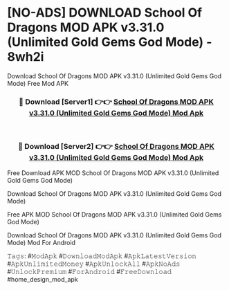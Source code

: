 # [NO-ADS] DOWNLOAD School Of Dragons MOD APK v3.31.0 (Unlimited Gold Gems God Mode) - 8wh2i
Download School Of Dragons MOD APK v3.31.0 (Unlimited Gold Gems God Mode) Free Mod APK

<div align="center">
<h3>🔴 Download [Server1] 👉👉 <a href="https://apk-comot.site?title=School_Of_Dragons_MOD_APK_v3.31.0_(Unlimited_Gold_Gems_God_Mode)">School Of Dragons MOD APK v3.31.0 (Unlimited Gold Gems God Mode) Mod Apk</a></h3><br>

<h3>🔴 Download [Server2] 👉👉 <a href="https://apk-comot.site?title=School_Of_Dragons_MOD_APK_v3.31.0_(Unlimited_Gold_Gems_God_Mode)">School Of Dragons MOD APK v3.31.0 (Unlimited Gold Gems God Mode) Mod Apk</a></h3>
</div>


Free Download APK MOD School Of Dragons MOD APK v3.31.0 (Unlimited Gold Gems God Mode)

Download School Of Dragons MOD APK v3.31.0 (Unlimited Gold Gems God Mode) 

Free APK MOD School Of Dragons MOD APK v3.31.0 (Unlimited Gold Gems God Mode) 

Download School Of Dragons MOD APK v3.31.0 (Unlimited Gold Gems God Mode) Mod For Android

𝚃𝚊𝚐𝚜: #𝙼𝚘𝚍𝙰𝚙𝚔 #𝙳𝚘𝚠𝚗𝚕𝚘𝚊𝚍𝙼𝚘𝚍𝙰𝚙𝚔 #𝙰𝚙𝚔𝙻𝚊𝚝𝚎𝚜𝚝𝚅𝚎𝚛𝚜𝚒𝚘𝚗 #𝙰𝚙𝚔𝚄𝚗𝚕𝚒𝚖𝚒𝚝𝚎𝚍𝙼𝚘𝚗𝚎𝚢 #𝙰𝚙𝚔𝚄𝚗𝚕𝚘𝚌𝚔𝙰𝚕𝚕 #𝙰𝚙𝚔𝙽𝚘𝙰𝚍𝚜 #𝚄𝚗𝚕𝚘𝚌𝚔𝙿𝚛𝚎𝚖𝚒𝚞𝚖 #𝙵𝚘𝚛𝙰𝚗𝚍𝚛𝚘𝚒𝚍 #𝙵𝚛𝚎𝚎𝙳𝚘𝚠𝚗𝚕𝚘𝚊𝚍 #home_design_mod_apk